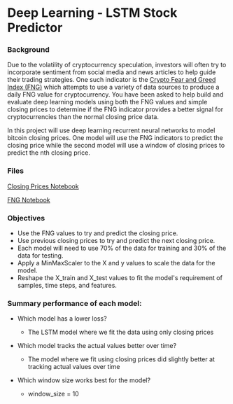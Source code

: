 # Deep Learning - LSTM Stock Predictor

### Background

Due to the volatility of cryptocurrency speculation, investors will often try to incorporate sentiment from social media and news articles to help guide their trading strategies. One such indicator is the [Crypto Fear and Greed Index (FNG)](https://alternative.me/crypto/fear-and-greed-index/) which attempts to use a variety of data sources to produce a daily FNG value for cryptocurrency. You have been asked to help build and evaluate deep learning models using both the FNG values and simple closing prices to determine if the FNG indicator provides a better signal for cryptocurrencies than the normal closing price data.

In this project will use deep learning recurrent neural networks to model bitcoin closing prices. One model will use the FNG indicators to predict the closing price while the second model will use a window of closing prices to predict the nth closing price.

### Files

[Closing Prices Notebook](Analysis/lstm_stock_predictor_closing.ipynb)

[FNG Notebook](Analysis/lstm_stock_predictor_fng.ipynb)

### Objectives

- Use the FNG values to try and predict the closing price.
- Use previous closing prices to try and predict the next closing price. 
- Each model will need to use 70% of the data for training and 30% of the data for testing.
- Apply a MinMaxScaler to the X and y values to scale the data for the model.
- Reshape the X_train and X_test values to fit the model's requirement of samples, time steps, and features. 

### Summary performance of each model:

- Which model has a lower loss?
  - The LSTM model where we fit the data using only closing prices

- Which model tracks the actual values better over time?
  - The model where we fit using closing prices did slightly better at tracking actual values over time
  
- Which window size works best for the model? 
  - window_size = 10
